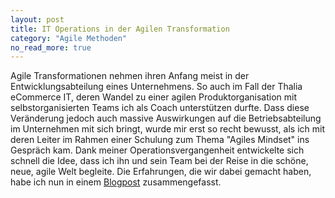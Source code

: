 ```yaml
---
layout: post
title: IT Operations in der Agilen Transformation
category: "Agile Methoden"
no_read_more: true
---
```


Agile Transformationen nehmen ihren Anfang meist in der Entwicklungsabteilung eines Unternehmens. So auch im Fall der Thalia eCommerce IT, deren Wandel zu einer agilen Produktorganisation mit selbstorganisierten Teams ich als Coach unterstützen durfte. Dass diese Veränderung jedoch auch massive Auswirkungen auf die Betriebsabteilung im Unternehmen mit sich bringt, wurde mir erst so recht bewusst, als ich mit deren Leiter im Rahmen einer Schulung zum Thema "Agiles Mindset" ins Gespräch kam. 
Dank meiner Operationsvergangenheit entwickelte sich schnell die Idee, dass ich ihn und sein Team bei der Reise in die schöne, neue, agile Welt begleite.
Die Erfahrungen, die wir dabei gemacht haben, habe ich nun in einem [Blogpost](https://blogs.itemis.com/de/it-operations-in-zeiten-agiler-softwareentwicklung-ein-erfahrungsbericht) zusammengefasst.
